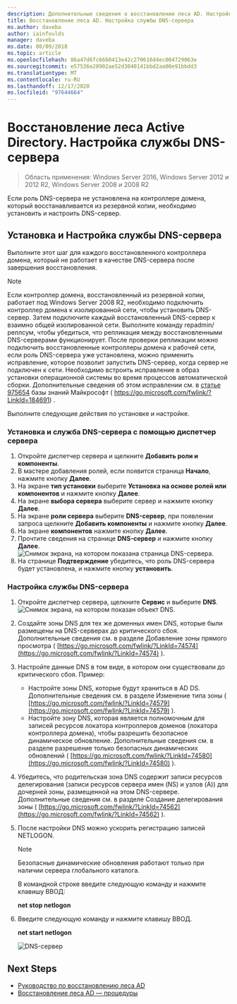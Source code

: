 ```yaml
---
description: Дополнительные сведения о восстановлении леса AD. Настройка службы DNS-сервера
title: Восстановление леса AD. Настройка службы DNS-сервера
ms.author: daveba
author: iainfoulds
manager: daveba
ms.date: 08/09/2018
ms.topic: article
ms.openlocfilehash: 86a47d6fc6660413e42c270616d4ec004729063e
ms.sourcegitcommit: e57536e28902ae52d3040141bbd2aa00e91bbdd3
ms.translationtype: MT
ms.contentlocale: ru-RU
ms.lasthandoff: 12/17/2020
ms.locfileid: "97644664"
---
```

# <a name="ad-forest-recovery---configuring-the-dns-server-service"></a>Восстановление леса Active Directory. Настройка службы DNS-сервера

>Область применения: Windows Server 2016, Windows Server 2012 и 2012 R2, Windows Server 2008 и 2008 R2

Если роль DNS-сервера не установлена на контроллере домена, который восстанавливается из резервной копии, необходимо установить и настроить DNS-сервер.

## <a name="install-and-configure-the-dns-server-service"></a>Установка и Настройка службы DNS-сервера

Выполните этот шаг для каждого восстановленного контроллера домена, который не работает в качестве DNS-сервера после завершения восстановления.

> [!NOTE]
> Если контроллер домена, восстановленный из резервной копии, работает под Windows Server 2008 R2, необходимо подключить контроллер домена к изолированной сети, чтобы установить DNS-сервер. Затем подключите каждый восстановленный DNS-сервер к взаимно общей изолированной сети. Выполните команду repadmin/реплсум, чтобы убедиться, что репликация между восстановленными DNS-серверами функционирует. После проверки репликации можно подключить восстановленные контроллеры домена к рабочей сети, если роль DNS-сервера уже установлена, можно применить исправление, которое позволит запустить DNS-сервер, когда сервер не подключен к сети. Необходимо встроить исправление в образ установки операционной системы во время процессов автоматической сборки. Дополнительные сведения об этом исправлении см. в [статье 975654](https://go.microsoft.com/fwlink/?LinkId=184691) базы знаний Майкрософт ( https://go.microsoft.com/fwlink/?LinkId=184691) .

Выполните следующие действия по установке и настройке.

### <a name="to-install-and-the-dns-server-service-using-server-manager"></a>Установка и служба DNS-сервера с помощью диспетчер сервера

1. Откройте диспетчер сервера и щелкните **Добавить роли и компоненты**.
2. В мастере добавления ролей, если появится страница **Начало**, нажмите кнопку **Далее**.
3. На экране **тип установки** выберите **Установка на основе ролей или компонентов** и нажмите кнопку **Далее**.
4. На экране **выбора сервера** выберите сервер и нажмите кнопку **Далее**.
5. На экране **роли сервера** выберите **DNS-сервер**, при появлении запроса щелкните **Добавить компоненты** и нажмите кнопку **Далее**.
6. На экране **компонентов** нажмите кнопку **Далее**.
7. Прочтите сведения на странице **DNS-сервер** и нажмите кнопку **Далее**.
   ![Снимок экрана, на котором показана страница DNS-сервера.](media/AD-Forest-Recovery-Configure-DNS/dns1.png)
8. На странице **Подтверждение** убедитесь, что роль DNS-сервера будет установлена, и нажмите кнопку **установить**.

### <a name="to-configure-the-dns-server-service"></a>Настройка службы DNS-сервера

1. Откройте диспетчер сервера, щелкните **Сервис** и выберите **DNS**.
   ![Снимок экрана, на котором показан объект DNS.](media/AD-Forest-Recovery-Configure-DNS/dns2.png)
2. Создайте зоны DNS для тех же доменных имен DNS, которые были размещены на DNS-серверах до критического сбоя. Дополнительные сведения см. в разделе Добавление зоны прямого просмотра ( [https://go.microsoft.com/fwlink/?LinkId=74574](https://go.microsoft.com/fwlink/?LinkId=74574) ).
3. Настройте данные DNS в том виде, в котором они существовали до критического сбоя. Пример:

   - Настройте зоны DNS, которые будут храниться в AD DS. Дополнительные сведения см. в разделе Изменение типа зоны ( [https://go.microsoft.com/fwlink/?LinkId=74579](https://go.microsoft.com/fwlink/?LinkId=74579) ).
   - Настройте зону DNS, которая является полномочным для записей ресурсов локатора контроллеров доменов (локатора контроллера домена), чтобы разрешить безопасное динамическое обновление. Дополнительные сведения см. в разделе разрешение только безопасных динамических обновлений ( [https://go.microsoft.com/fwlink/?LinkId=74580](https://go.microsoft.com/fwlink/?LinkId=74580) ).

4. Убедитесь, что родительская зона DNS содержит записи ресурсов делегирования (записи ресурсов сервера имен (NS) и узлов (A)) для дочерней зоны, размещенной на этом DNS-сервере. Дополнительные сведения см. в разделе Создание делегирования зоны ( [https://go.microsoft.com/fwlink/?LinkId=74562](https://go.microsoft.com/fwlink/?LinkId=74562) ).
5. После настройки DNS можно ускорить регистрацию записей NETLOGON.

   > [!NOTE]
   > Безопасные динамические обновления работают только при наличии сервера глобального каталога.

   В командной строке введите следующую команду и нажмите клавишу ВВОД:

   **net stop netlogon**

6. Введите следующую команду и нажмите клавишу ВВОД.

   **net start netlogon**

   ![DNS-сервер](media/AD-Forest-Recovery-Configure-DNS/dns3.png)

## <a name="next-steps"></a>Next Steps

- [Руководство по восстановлению леса AD](AD-Forest-Recovery-Guide.md)
- [Восстановление леса AD — процедуры](AD-Forest-Recovery-Procedures.md)
